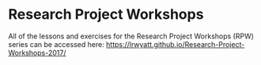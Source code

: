 # Research Project Workshops
All of the lessons and exercises for the Research Project Workshops (RPW) series can be accessed here: https://lrwyatt.github.io/Research-Project-Workshops-2017/

